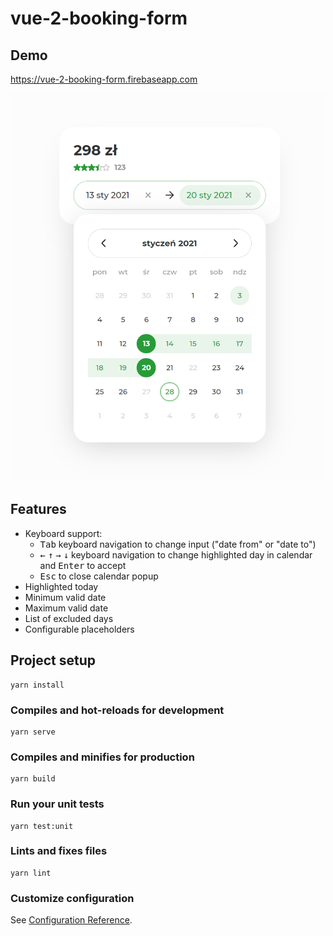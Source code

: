 # vue-2-booking-form

## Demo

<https://vue-2-booking-form.firebaseapp.com>

![vue-2-booking-form/thumb.png](https://github.com/kumalg/vue-2-booking-form/blob/master/thumb.png)

## Features

- Keyboard support:
  - <kbd>Tab</kbd> keyboard navigation to change input ("date from" or "date to")
  - <kbd>←</kbd> <kbd>↑</kbd> <kbd>→</kbd> <kbd>↓</kbd> keyboard navigation to change highlighted day in calendar and <kbd>Enter</kbd> to accept
  - <kbd>Esc</kbd> to close calendar popup
- Highlighted today
- Minimum valid date
- Maximum valid date
- List of excluded days
- Configurable placeholders

## Project setup

```
yarn install
```

### Compiles and hot-reloads for development

```
yarn serve
```

### Compiles and minifies for production

```
yarn build
```

### Run your unit tests

```
yarn test:unit
```

### Lints and fixes files

```
yarn lint
```

### Customize configuration

See [Configuration Reference](https://cli.vuejs.org/config/).

